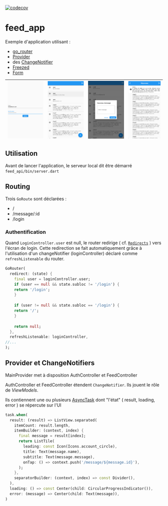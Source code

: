 [![codecov](https://codecov.io/gh/rxlabz/exemple_feed/branch/master/graph/badge.svg?token=HUCVV7DY40)](https://codecov.io/gh/rxlabz/exemple_feed)

# feed_app

Exemple d'application utilisant :
- [go_router](https://pub.dev/packages/go_router)
- [Provider](https://pub.dev/packages/provider)
- des [ChangeNotifier](https://api.flutter.dev/flutter/foundation/ChangeNotifier-class.html)
- [Freezed](https://pub.dev/packages/freezed)
- [Form](https://api.flutter.dev/flutter/widgets/Form-class.html)

| ![login](./assets/login.png) | ![liste](./assets/list.png) | ![form](./assets/new_msg.png) | ![détails](./assets/details.png) |
|------------------------------|-----------------------------|-------------------------------|----------------------------------|


## Utilisation

Avant de lancer l'application, le serveur local dit être démarré `feed_api/bin/server.dart`

## Routing

Trois `GoRoute` sont déclarées :
- /
- /message/:id
- /login

### Authentification

Quand `LoginController.user` est null, le router redirige ( cf. [`Redirects`](https://gorouter.dev/redirection) ) vers l'écran de login.
Cette redirection se fait automatiquement grâce à l'utilisation d'un changeNotifier (loginController) déclaré comme `refreshListenable` du router.

```dart
GoRouter(
  redirect: (state) {
    final user = loginController.user;
    if (user == null && state.subloc != '/login') {
    return '/login';
    }
    
    if (user != null && state.subloc == '/login') {
    return '/';
    }
    
    return null;
  },
  refreshListenable: loginController,
//...
);
```

## Provider et ChangeNotifiers

MainProvider met à disposition AuthController et FeedController

AuthController et FeedController étendent `ChangeNotifier`. Ils jouent le rôle de _ViewModels_.

Ils contiennent une ou plusieurs [AsyncTask](../feed_lib/lib/services/async_task.dart) dont "l'état" ( result, loading, error ) se répercute sur l'UI

```dart
task.when(
  result: (result) => ListView.separated(
    itemCount: result.length,
    itemBuilder: (context, index) {
      final message = result[index];
      return ListTile(
        leading: const Icon(Icons.account_circle),
        title: Text(message.name),
        subtitle: Text(message.message),
        onTap: () => context.push('/message/${message.id}'),
      );
    },
    separatorBuilder: (context, index) => const Divider(),
  ),
  loading: () => const Center(child: CircularProgressIndicator()),
  error: (message) => Center(child: Text(message)),
)
```